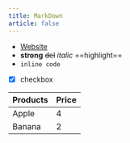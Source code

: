 ```yaml
---
title: MarkDown
article: false
---
```


- [Website](https://markmap.js.org/)
- **strong** ~~del~~ *italic* ==highlight==
- `inline code`
- [x] checkbox


| Products | Price |
|-|-|
| Apple | 4 |
| Banana | 2 |